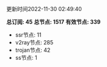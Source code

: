 更新时间2022-11-30 02:49:40

**总订阅: 45**
**总节点: 1517**
**有效节点: 339**
- ssr节点: 11
- v2ray节点: 285
- trojan节点: 42
- ss节点: 1

